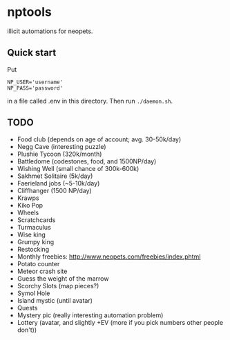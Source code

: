 # nptools

illicit automations for neopets.

## Quick start

Put

```
NP_USER='username'
NP_PASS='password'
```

in a file called .env in this directory. Then run `./daemon.sh`.

## TODO

- Food club (depends on age of account; avg. 30-50k/day)
- Negg Cave (interesting puzzle)
- Plushie Tycoon (320k/month)
- Battledome (codestones, food, and 1500NP/day)
- Wishing Well (small chance of 300k-600k)
- Sakhmet Solitaire (5k/day)
- Faerieland jobs (~5-10k/day)
- Cliffhanger (1500 NP/day)
- Krawps
- Kiko Pop
- Wheels
- Scratchcards
- Turmaculus
- Wise king
- Grumpy king
- Restocking
- Monthly freebies: http://www.neopets.com/freebies/index.phtml
- Potato counter
- Meteor crash site
- Guess the weight of the marrow
- Scorchy Slots (map pieces?)
- Symol Hole
- Island mystic (until avatar)
- Quests
- Mystery pic (really interesting automation problem)
- Lottery (avatar, and slightly +EV (more if you pick numbers other people don't))
